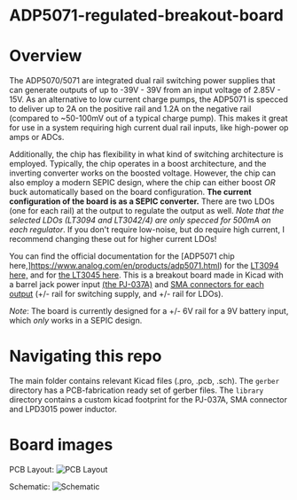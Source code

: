 # ADP5071-regulated-breakout-board
# Overview
The ADP5070/5071 are integrated dual rail switching power supplies that can generate outputs of up to -39V - 39V from an input voltage of 2.85V - 15V. As an alternative to low current charge pumps, the ADP5071 is specced to deliver up to 2A on the positive rail and 1.2A on the negative rail (compared to ~50-100mV out of a typical charge pump). This makes it great for use in a system requiring high current dual rail inputs, like high-power op amps or ADCs.

Additionally, the chip has flexibility in what kind of switching architecture is employed. Typically, the chip operates in a boost architecture, and the inverting converter works on the boosted voltage. However, the chip can also employ a modern SEPIC design, where the chip can either boost *OR* buck automatically based on the board configuration. **The current configuration of the board is as a SEPIC converter.** There are two LDOs (one for each rail) at the output to regulate the output as well. _Note that the selected LDOs (LT3094 and LT3042/4) are only specced for 500mA on each regulator_. If you don't require low-noise, but do require high current, I recommend changing these out for higher current LDOs!

You can find the official documentation for the [ADP5071 chip here,]https://www.analog.com/en/products/adp5071.html) for the [LT3094 here,](https://www.analog.com/en/products/lt3094.html) and for [the LT3045 here](https://www.analog.com/en/products/lt3045.html#product-overview). This is a breakout board made in Kicad with a barrel jack power input [(the PJ-037A)](https://www.digikey.com/product-detail/en/cui-inc/PJ-037A/CP-037A-ND/1644545) and [SMA connectors for each output](https://www.amazon.com/gp/product/B00G94UK74/ref=ppx_yo_dt_b_search_asin_title?ie=UTF8&psc=1) (+/- rail for switching supply, and +/- rail for LDOs).

*_Note_*: The board is currently designed for a +/- 6V rail for a 9V battery input, which *only* works in a SEPIC design. 

# Navigating this repo
The main folder contains relevant Kicad files (.pro, .pcb, .sch). The `gerber` directory has a PCB-fabrication ready set of gerber files. The `library` directory contains a custom kicad footprint for the PJ-037A, SMA connector and LPD3015 power inductor.   

# Board images
PCB Layout:
![PCB Layout](https://i.imgur.com/OFgfoFc.png)

Schematic:
![Schematic](https://i.imgur.com/oarrINt.png)
